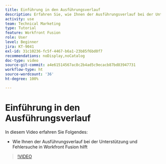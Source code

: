 ```yaml
---
title: Einführung in den Ausführungsverlauf
description: Erfahren Sie, wie Ihnen der Ausführungsverlauf bei der Unterstützung und Fehlerbehebung in [!DNL Adobe Workfront Fusion]hilft.
activity: use
team: Technical Marketing
type: Tutorial
feature: Workfront Fusion
role: User
level: Beginner
jira: KT-9041
exl-id: 31c10236-fc5f-4467-b6a1-23b85f6bd0f7
recommendations: noDisplay,noCatalog
doc-type: video
source-git-commit: a4e61514567ac8c2b4ad5c9ecacb87bd83947731
workflow-type: ht
source-wordcount: '36'
ht-degree: 100%

---
```


# Einführung in den Ausführungsverlauf

In diesem Video erfahren Sie Folgendes:

* Wie Ihnen der Ausführungsverlauf bei der Unterstützung und Fehlersuche in Workfront Fusion hilft

>[!VIDEO](https://video.tv.adobe.com/v/335282/?quality=12&learn=on)
